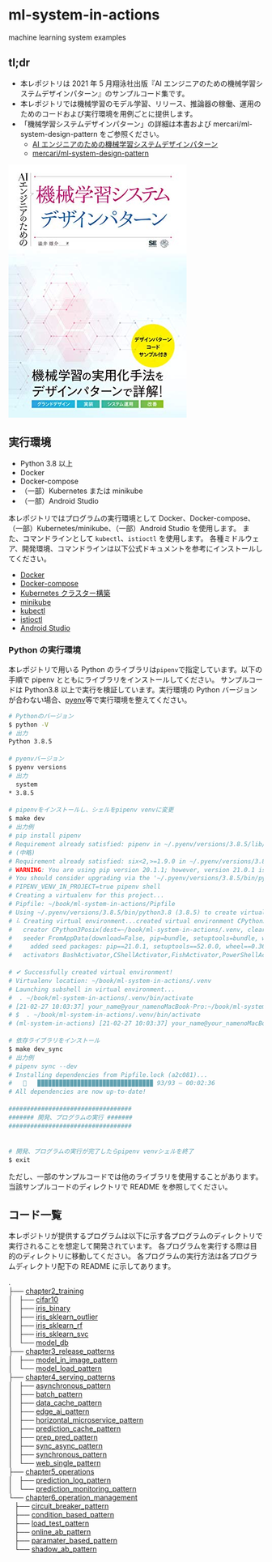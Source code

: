 # ml-system-in-actions

machine learning system examples

## tl;dr

- 本レポジトリは 2021 年 5 月翔泳社出版『AI エンジニアのための機械学習システムデザインパターン』のサンプルコード集です。
- 本レポジトリでは機械学習のモデル学習、リリース、推論器の稼働、運用のためのコードおよび実行環境を用例ごとに提供します。
- 「機械学習システムデザインパターン」の詳細は本書および mercari/ml-system-design-pattern をご参照ください。
  - [AI エンジニアのための機械学習システムデザインパターン](https://www.amazon.co.jp/dp/B08YNMRH4J/)
  - [mercari/ml-system-design-pattern](https://github.com/mercari/ml-system-design-pattern)

![img](./hyoshi.jpg)

## 実行環境

- Python 3.8 以上
- Docker
- Docker-compose
- （一部）Kubernetes または minikube
- （一部）Android Studio

本レポジトリではプログラムの実行環境として Docker、Docker-compose、（一部）Kubernetes/minikube、（一部）Android Studio を使用します。
また、コマンドラインとして `kubectl`、`istioctl` を使用します。
各種ミドルウェア、開発環境、コマンドラインは以下公式ドキュメントを参考にインストールしてください。

- [Docker](https://docs.docker.com/get-docker/)
- [Docker-compose](https://docs.docker.jp/compose/toc.html)
- [Kubernetes クラスター構築](https://kubernetes.io/ja/docs/setup/)
- [minikube](https://kubernetes.io/ja/docs/setup/learning-environment/minikube/)
- [kubectl](https://kubernetes.io/ja/docs/tasks/tools/install-kubectl/)
- [istioctl](https://istio.io/latest/docs/setup/getting-started/)
- [Android Studio](https://developer.android.com/studio/install)

### Python の実行環境

本レポジトリで用いる Python のライブラリは`pipenv`で指定しています。以下の手順で pipenv とともにライブラリをインストールしてください。
サンプルコードは Python3.8 以上で実行を検証しています。実行環境の Python バージョンが合わない場合、[pyenv](https://github.com/pyenv/pyenv)等で実行環境を整えてください。

```sh
# Pythonのバージョン
$ python -V
# 出力
Python 3.8.5

# pyenvバージョン
$ pyenv versions
# 出力
  system
* 3.8.5

# pipenvをインストールし、シェルをpipenv venvに変更
$ make dev
# 出力例
# pip install pipenv
# Requirement already satisfied: pipenv in ~/.pyenv/versions/3.8.5/lib/python3.8/site-packages (2020.11.15)
# (中略)
# Requirement already satisfied: six<2,>=1.9.0 in ~/.pyenv/versions/3.8.5/lib/python3.8/site-packages (from virtualenv->pipenv) (1.15.0)
# WARNING: You are using pip version 20.1.1; however, version 21.0.1 is available.
# You should consider upgrading via the '~/.pyenv/versions/3.8.5/bin/python3.8 -m pip install --upgrade pip' command.
# PIPENV_VENV_IN_PROJECT=true pipenv shell
# Creating a virtualenv for this project...
# Pipfile: ~/book/ml-system-in-actions/Pipfile
# Using ~/.pyenv/versions/3.8.5/bin/python3.8 (3.8.5) to create virtualenv...
# ⠧ Creating virtual environment...created virtual environment CPython3.8.5.final.0-64 in 433ms
#   creator CPython3Posix(dest=~/book/ml-system-in-actions/.venv, clear=False, no_vcs_ignore=False, global=False)
#   seeder FromAppData(download=False, pip=bundle, setuptools=bundle, wheel=bundle, via=copy, app_data_dir=~/Library/Application Support/virtualenv)
#     added seed packages: pip==21.0.1, setuptools==52.0.0, wheel==0.36.2
#   activators BashActivator,CShellActivator,FishActivator,PowerShellActivator,PythonActivator,XonshActivator

# ✔ Successfully created virtual environment!
# Virtualenv location: ~/book/ml-system-in-actions/.venv
# Launching subshell in virtual environment...
#  . ~/book/ml-system-in-actions/.venv/bin/activate
# [21-02-27 10:03:37] your_name@your_namenoMacBook-Pro:~/book/ml-system-in-actions
# $  . ~/book/ml-system-in-actions/.venv/bin/activate
# (ml-system-in-actions) [21-02-27 10:03:37] your_name@your_namenoMacBook-Pro:~/book/ml-system-in-actions

# 依存ライブラリをインストール
$ make dev_sync
# 出力例
# pipenv sync --dev
# Installing dependencies from Pipfile.lock (a2c081)...
#   🐍   ▉▉▉▉▉▉▉▉▉▉▉▉▉▉▉▉▉▉▉▉▉▉▉▉▉▉▉▉▉▉▉▉ 93/93 — 00:02:36
# All dependencies are now up-to-date!

##################################
####### 開発、プログラムの実行 #######
##################################


# 開発、プログラムの実行が完了したらpipenv venvシェルを終了
$ exit
```

ただし、一部のサンプルコードでは他のライブラリを使用することがあります。当該サンプルコードのディレクトリで README を参照してください。

## コード一覧

本レポジトリが提供するプログラムは以下に示す各プログラムのディレクトリで実行されることを想定して開発されています。
各プログラムを実行する際は目的のディレクトリに移動してください。
各プログラムの実行方法は各プログラムディレクトリ配下の README に示してあります。

.</br>
├── [chapter2_training](./chapter2_training/)</br>
│   ├── [cifar10](./chapter2_training/cifar10)</br>
│   ├── [iris_binary](./chapter2_training/iris_binary)</br>
│   ├── [iris_sklearn_outlier](./chapter2_training/iris_sklearn_outlier)</br>
│   ├── [iris_sklearn_rf](./chapter2_training/iris_sklearn_rf)</br>
│   ├── [iris_sklearn_svc](./chapter2_training/iris_sklearn_svc)</br>
│   └── [model_db](./chapter2_training/model_db)</br>
├── [chapter3_release_patterns](./chapter3_release_patterns)</br>
│   ├── [model_in_image_pattern](./chapter3_release_patterns/model_in_image_pattern)</br>
│   └── [model_load_pattern](./chapter3_release_patterns/model_load_pattern)</br>
├── [chapter4_serving_patterns](./chapter4_serving_patterns/)</br>
│   ├── [asynchronous_pattern](./chapter4_serving_patterns/asynchronous_pattern)</br>
│   ├── [batch_pattern](./chapter4_serving_patterns/batch_pattern)</br>
│   ├── [data_cache_pattern](./chapter4_serving_patterns/data_cache_pattern)</br>
│   ├── [edge_ai_pattern](./chapter4_serving_patterns/edge_ai_pattern)</br>
│   ├── [horizontal_microservice_pattern](./chapter4_serving_patterns/horizontal_microservice_pattern)</br>
│   ├── [prediction_cache_pattern](./chapter4_serving_patterns/prediction_cache_pattern)</br>
│   ├── [prep_pred_pattern](./chapter4_serving_patterns/prep_pred_pattern)</br>
│   ├── [sync_async_pattern](./chapter4_serving_patterns/sync_async_pattern)</br>
│   ├── [synchronous_pattern](./chapter4_serving_patterns/synchronous_pattern)</br>
│   └── [web_single_pattern](./chapter4_serving_patterns/web_single_pattern)</br>
├── [chapter5_operations](./chapter5_operations/)</br>
│   ├── [prediction_log_pattern](./chapter5_operations/prediction_log_pattern)</br>
│   └── [prediction_monitoring_pattern](./chapter5_operations/prediction_monitoring_pattern)</br>
└── [chapter6_operation_management](./chapter6_operation_management/)</br>
   ├── [circuit_breaker_pattern](./chapter6_operation_management/circuit_breaker_pattern)</br>
   ├── [condition_based_pattern](./chapter6_operation_management/condition_based_pattern)</br>
   ├── [load_test_pattern](./chapter6_operation_management/load_test_pattern)</br>
   ├── [online_ab_pattern](./chapter6_operation_management/online_ab_pattern)</br>
   ├── [paramater_based_pattern](./chapter6_operation_management/paramater_based_pattern)</br>
   └── [shadow_ab_pattern](./chapter6_operation_management/shadow_ab_pattern)</br>
